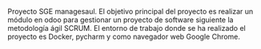 Proyecto SGE managesaul.
El objetivo principal del proyecto es realizar un módulo en odoo para gestionar un proyecto de software siguiente la metodología ágil SCRUM.
El entorno de trabajo donde se ha realizado el proyecto es Docker, pycharm y como navegador web Google Chrome.
